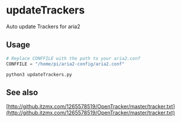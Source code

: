 # updateTrackers

 Auto update Trackers for aria2

## Usage

```python
# Replace CONFFILE with the path to your aria2.conf
CONFFILE = "/home/pi/aria2-config/aria2.conf"
```

```shell
python3 updateTrackers.py
```

## See also

[http://github.itzmx.com/1265578519/OpenTracker/master/tracker.txt](http://github.itzmx.com/1265578519/OpenTracker/master/tracker.txt)
